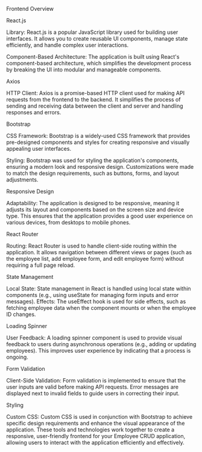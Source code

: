 Frontend Overview

React.js

Library: React.js is a popular JavaScript library used for building user interfaces. It allows you to create reusable UI components, manage state efficiently, and handle complex user interactions.

Component-Based Architecture: The application is built using React's component-based architecture, which simplifies the development process by breaking the UI into modular and manageable components.

Axios

HTTP Client: Axios is a promise-based HTTP client used for making API requests from the frontend to the backend. It simplifies the process of sending and receiving data between the client and server and handling responses and errors.

Bootstrap

CSS Framework: Bootstrap is a widely-used CSS framework that provides pre-designed components and styles for creating responsive and visually appealing user interfaces.

Styling: Bootstrap was used for styling the application's components, ensuring a modern look and responsive design. Customizations were made to match the design requirements, such as buttons, forms, and layout adjustments.

Responsive Design

Adaptability: The application is designed to be responsive, meaning it adjusts its layout and components based on the screen size and device type. This ensures that the application provides a good user experience on various devices, from desktops to mobile phones.

React Router

Routing: React Router is used to handle client-side routing within the application. It allows navigation between different views or pages (such as the employee list, add employee form, and edit employee form) without requiring a full page reload.

State Management

Local State: State management in React is handled using local state within components (e.g., using useState for managing form inputs and error messages).
Effects: The useEffect hook is used for side effects, such as fetching employee data when the component mounts or when the employee ID changes.

Loading Spinner

User Feedback: A loading spinner component is used to provide visual feedback to users during asynchronous operations (e.g., adding or updating employees). This improves user experience by indicating that a process is ongoing.

Form Validation

Client-Side Validation: Form validation is implemented to ensure that the user inputs are valid before making API requests. Error messages are displayed next to invalid fields to guide users in correcting their input.

Styling

Custom CSS: Custom CSS is used in conjunction with Bootstrap to achieve specific design requirements and enhance the visual appearance of the application.
These tools and technologies work together to create a responsive, user-friendly frontend for your Employee CRUD application, allowing users to interact with the application efficiently and effectively.
